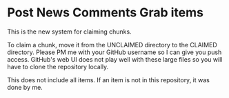 # Post News Comments Grab items

This is the new system for claiming chunks.

To claim a chunk, move it from the UNCLAIMED directory to the CLAIMED directory. Please PM me with your GitHub username so I can give you push access. GitHub's web UI does not play well with these large files so you will have to clone the repository locally.

This does not include all items. If an item is not in this repository, it was done by me.

